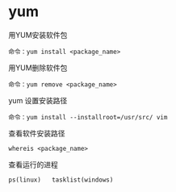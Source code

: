 # yum
用YUM安装软件包

	命令：yum install <package_name>

用YUM删除软件包

	命令：yum remove <package_name>

yum 设置安装路径

	命令：yum install --installroot=/usr/src/ vim
	
查看软件安装路径

	whereis <package_name>

查看运行的进程
	
	ps(linux)	tasklist(windows)